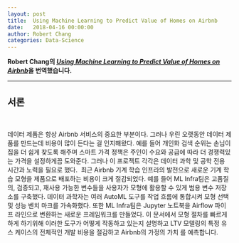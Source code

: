 ```yaml
---
layout: post
title:  Using Machine Learning to Predict Value of Homes on Airbnb
date:   2018-04-16 00:00:00
author: Robert Chang
categories: Data-Science
---  
```

  
  
**Robert Chang의 [*Using Machine Learning to Predict Value of Homes on Airbnb*](https://medium.com/airbnb-engineering/using-machine-learning-to-predict-value-of-homes-on-airbnb-9272d3d4739d)을 번역했습니다.**
  
  
- - -

## 서론
  
  
  데이터 제품은 항상 Airbnb 서비스의 중요한 부분이다. 그러나 우린 오랫동안 데이터 제품를 만드는데 비용이 많이 든다는 걸 인지해왔다. 예를 들어 개인화  검색 순위는 손님이 집을 더 쉽게 찾도록 해주며 스마트 가격 정책은 주인이 수요와 공급에 따라 더 경쟁력있는 가격을 설정하게끔 도와준다. 그러나 이 프로젝트 각각은 데이터 과학 및 공학 전용 시간과 노력을 필요로 했다.
  최근 Airbnb 기계 학습 인프라의 발전으로 새로운 기계 학습 모형을 제품으로 배포하는 비용이 크게 절감되었다. 예를 들어 ML Infra팀은 고품질의, 검증되고, 재사용 가능한 변수들을 사용자가 모형에 활용할 수 있게 범용 변수 저장소를 구축했다. 데이터 과학자는 여러 AutoML 도구를 작업 흐름에 통합시켜 모형 선택 및 성능 벤치 마크를 가속화했다. 또한 ML Infra팀은 Jupyter 노트북을 Airflow 파이프 라인으로 변환하는 새로운 프레임워크를 만들었다.
  이 문서에서 모형 절차를 빠르게 하게 하기위해 이러한 도구가 어떻게 작동하고 있는지 설명하고 LTV 모델링의 특정 유스 케이스의 전체적인 개발 비용을 절감하고 Airbnb의 가정의 가치 를 예측합니다.

